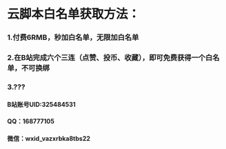 # 云脚本白名单获取方法：
### 1.付费6RMB，秒加白名单，无限加白名单
### 2.在B站完成六个三连（点赞、投币、收藏），即可免费获得一个白名单，不可换绑
### 3.???
#### B站账号UID:325484531
#### QQ：168777105
#### 微信：wxid_vazxrbka8tbs22